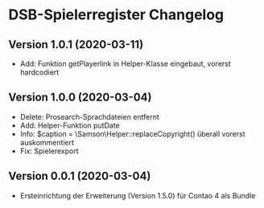# DSB-Spielerregister Changelog

## Version 1.0.1 (2020-03-11)

- Add: Funktion getPlayerlink in Helper-Klasse eingebaut, vorerst hardcodiert

## Version 1.0.0 (2020-03-04)

- Delete: Prosearch-Sprachdateien entfernt
- Add: Helper-Funktion putDate
- Info: $caption = \Samson\Helper::replaceCopyright() überall vorerst auskommentiert
- Fix: Spielerexport

## Version 0.0.1 (2020-03-04)

- Ersteinrichtung der Erweiterung (Version 1.5.0) für Contao 4 als Bundle
